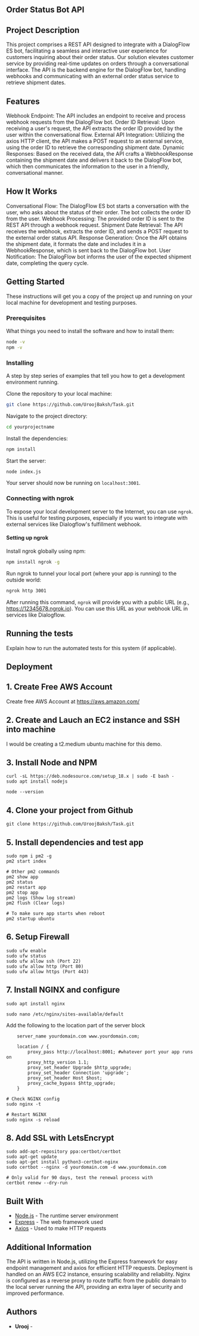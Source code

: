 ## Order Status Bot API

## Project Description
This project comprises a REST API designed to integrate with a DialogFlow ES bot, facilitating a seamless and interactive user experience for customers inquiring about their order status. Our solution elevates customer service by providing real-time updates on orders through a conversational interface. The API is the backend engine for the DialogFlow bot, handling webhooks and communicating with an external order status service to retrieve shipment dates.

## Features
Webhook Endpoint: The API includes an endpoint to receive and process webhook requests from the DialogFlow bot.
Order ID Retrieval: Upon receiving a user's request, the API extracts the order ID provided by the user within the conversational flow.
External API Integration: Utilizing the axios HTTP client, the API makes a POST request to an external service, using the order ID to retrieve the corresponding shipment date.
Dynamic Responses: Based on the received data, the API crafts a WebhookResponse containing the shipment date and delivers it back to the DialogFlow bot, which then communicates the information to the user in a friendly, conversational manner.

## How It Works
Conversational Flow: The DialogFlow ES bot starts a conversation with the user, who asks about the status of their order. The bot collects the order ID from the user.
Webhook Processing: The provided order ID is sent to the REST API through a webhook request.
Shipment Date Retrieval: The API receives the webhook, extracts the order ID, and sends a POST request to the external order status API.
Response Generation: Once the API obtains the shipment date, it formats the date and includes it in a WebhookResponse, which is sent back to the DialogFlow bot.
User Notification: The DialogFlow bot informs the user of the expected shipment date, completing the query cycle.

## Getting Started

These instructions will get you a copy of the project up and running on your local machine for development and testing purposes.

### Prerequisites

What things you need to install the software and how to install them:

```bash
node -v
npm -v
```

### Installing

A step by step series of examples that tell you how to get a development environment running.

Clone the repository to your local machine:

```bash
git clone https://github.com/UroojBaksh/Task.git
```

Navigate to the project directory:

```bash
cd yourprojectname
```

Install the dependencies:

```bash
npm install
```

Start the server:

```bash
node index.js
```

Your server should now be running on `localhost:3001`.

### Connecting with ngrok

To expose your local development server to the Internet, you can use `ngrok`. This is useful for testing purposes, especially if you want to integrate with external services like Dialogflow's fulfillment webhook.

#### Setting up ngrok

Install ngrok globally using npm:

```bash
npm install ngrok -g
```

Run ngrok to tunnel your local port (where your app is running) to the outside world:

```bash
ngrok http 3001
```

After running this command, `ngrok` will provide you with a public URL (e.g., https://12345678.ngrok.io). You can use this URL as your webhook URL in services like Dialogflow.

## Running the tests

Explain how to run the automated tests for this system (if applicable).

## Deployment
## 1. Create Free AWS Account
Create free AWS Account at https://aws.amazon.com/

## 2. Create and Lauch an EC2 instance and SSH into machine
I would be creating a t2.medium ubuntu machine for this demo.

## 3. Install Node and NPM
```
curl -sL https://deb.nodesource.com/setup_18.x | sudo -E bash -
sudo apt install nodejs

node --version
```

## 4. Clone your project from Github
```
git clone https://github.com/UroojBaksh/Task.git
```

## 5. Install dependencies and test app
```
sudo npm i pm2 -g
pm2 start index

# Other pm2 commands
pm2 show app
pm2 status
pm2 restart app
pm2 stop app
pm2 logs (Show log stream)
pm2 flush (Clear logs)

# To make sure app starts when reboot
pm2 startup ubuntu
```

## 6. Setup Firewall
```
sudo ufw enable
sudo ufw status
sudo ufw allow ssh (Port 22)
sudo ufw allow http (Port 80)
sudo ufw allow https (Port 443)
```

## 7. Install NGINX and configure
```
sudo apt install nginx

sudo nano /etc/nginx/sites-available/default
```
Add the following to the location part of the server block
```
    server_name yourdomain.com www.yourdomain.com;

    location / {
        proxy_pass http://localhost:8001; #whatever port your app runs on
        proxy_http_version 1.1;
        proxy_set_header Upgrade $http_upgrade;
        proxy_set_header Connection 'upgrade';
        proxy_set_header Host $host;
        proxy_cache_bypass $http_upgrade;
    }
```
```
# Check NGINX config
sudo nginx -t

# Restart NGINX
sudo nginx -s reload
```

## 8. Add SSL with LetsEncrypt
```
sudo add-apt-repository ppa:certbot/certbot
sudo apt-get update
sudo apt-get install python3-certbot-nginx
sudo certbot --nginx -d yourdomain.com -d www.yourdomain.com

# Only valid for 90 days, test the renewal process with
certbot renew --dry-run
```

## Built With

* [Node.js](https://nodejs.org/) - The runtime server environment
* [Express](https://expressjs.com/) - The web framework used
* [Axios](https://github.com/axios/axios) - Used to make HTTP requests

## Additional Information
The API is written in Node.js, utilizing the Express framework for easy endpoint management and axios for efficient HTTP requests.
Deployment is handled on an AWS EC2 instance, ensuring scalability and reliability.
Nginx is configured as a reverse proxy to route traffic from the public domain to the local server running the API, providing an extra layer of security and improved performance.
## Authors

* **Urooj** - 
